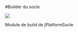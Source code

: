 #Builder du socle

<a href="https://travis-ci.org/departement-loire-atlantique/jPlatformSocleBuilder">
<img src="https://travis-ci.org/departement-loire-atlantique/jPlatformSocleBuilder.svg?branch=master" />
</a>

Module de build de jPlatformSocle

